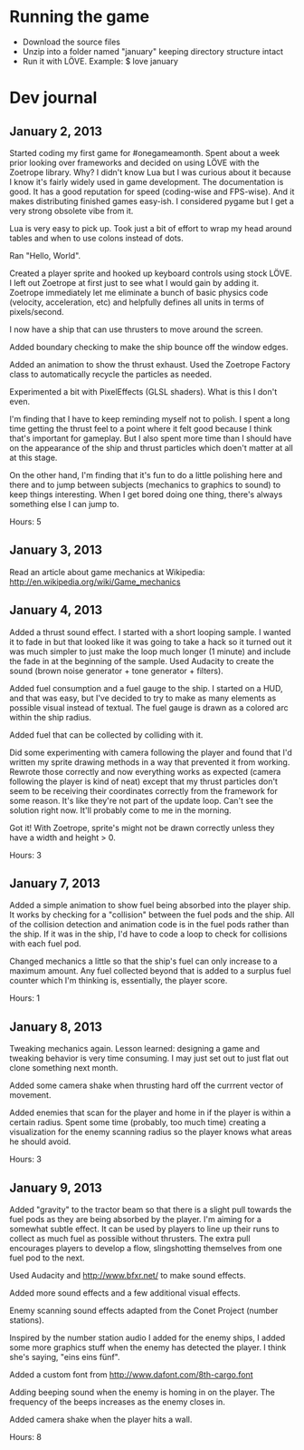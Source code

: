 # Running the game

- Download the source files
- Unzip into a folder named "january" keeping directory structure intact
- Run it with LÖVE. Example:
        $ love january

# Dev journal

## January 2, 2013

Started coding my first game for #onegameamonth. Spent about a week prior looking over frameworks and decided on using LÖVE with the Zoetrope library. Why? I didn't know Lua but I was curious about it because I know it's fairly widely used in game development. The documentation is good. It has a good reputation for speed (coding-wise and FPS-wise). And it makes distributing finished games easy-ish. I considered pygame but I get a very strong obsolete vibe from it.

Lua is very easy to pick up. Took just a bit of effort to wrap my head around tables and when to use colons instead of dots.

Ran "Hello, World".

Created a player sprite and hooked up keyboard controls using stock LÖVE. I left out Zoetrope at first just to see what I would gain by adding it. Zoetrope immediately let me eliminate a bunch of basic physics code (velocity, acceleration, etc) and helpfully defines all units in terms of pixels/second.

I now have a ship that can use thrusters to move around the screen.

Added boundary checking to make the ship bounce off the window edges.

Added an animation to show the thrust exhaust. Used the Zoetrope Factory class to automatically recycle the particles as needed.

Experimented a bit with PixelEffects (GLSL shaders). What is this I don't even.

I'm finding that I have to keep reminding myself not to polish. I spent a long time getting the thrust feel to a point where it felt good because I think that's important for gameplay. But I also spent more time than I should have on the appearance of the ship and thrust particles which doen't matter at all at this stage.

On the other hand, I'm finding that it's fun to do a little polishing here and there and to jump between subjects (mechanics to graphics to sound) to keep things interesting. When I get bored doing one thing, there's always something else I can jump to.

Hours: 5

## January 3, 2013

Read an article about game mechanics at Wikipedia: http://en.wikipedia.org/wiki/Game_mechanics

## January 4, 2013

Added a thrust sound effect. I started with a short looping sample. I wanted it to fade in but that looked like it was going to take a hack so it turned out it was much simpler to just make the loop much longer (1 minute) and include the fade in at the beginning of the sample. Used Audacity to create the sound (brown noise generator + tone generator + filters).

Added fuel consumption and a fuel gauge to the ship. I started on a HUD, and that was easy, but I've decided to try to make as many elements as possible visual instead of textual. The fuel gauge is drawn as a colored arc within the ship radius.

Added fuel that can be collected by colliding with it.

Did some experimenting with camera following the player and found that I'd written my sprite drawing methods in a way that prevented it from working. Rewrote those correctly and now everything works as expected (camera following the player is kind of neat) except that my thrust particles don't seem to be receiving their coordinates correctly from the framework for some reason. It's like they're not part of the update loop. Can't see the solution right now. It'll probably come to me in the morning.

Got it! With Zoetrope, sprite's might not be drawn correctly unless they have a width and height > 0.

Hours: 3

## January 7, 2013

Added a simple animation to show fuel being absorbed into the player ship. It works by checking for a "collision" between the fuel pods and the ship. All of the collision detection and animation code is in the fuel pods rather than the ship. If it was in the ship, I'd have to code a loop to check for collisions with each fuel pod.

Changed mechanics a little so that the ship's fuel can only increase to a maximum amount. Any fuel collected beyond that is added to a surplus fuel counter which I'm thinking is, essentially, the player score.

Hours: 1

## January 8, 2013

Tweaking mechanics again. Lesson learned: designing a game and tweaking behavior is very time consuming. I may just set out to just flat out clone something next month.

Added some camera shake when thrusting hard off the currrent vector of movement.

Added enemies that scan for the player and home in if the player is within a certain radius. Spent some time (probably, too much time) creating a visualization for the enemy scanning radius so the player knows what areas he should avoid.

Hours: 3

## January 9, 2013

Added "gravity" to the tractor beam so that there is a slight pull towards the fuel pods as they are being absorbed by the player. I'm aiming for a somewhat subtle effect. It can be used by players to line up their runs to collect as much fuel as possible without thrusters. The extra pull encourages players to develop a flow, slingshotting themselves from one fuel pod to the next.

Used Audacity and http://www.bfxr.net/ to make sound effects.

Added more sound effects and a few additional visual effects.

Enemy scanning sound effects adapted from the Conet Project (number stations).

Inspired by the number station audio I added for the enemy ships, I added some more graphics stuff when the enemy has detected the player. I think she's saying, "eins eins fünf".

Added a custom font from http://www.dafont.com/8th-cargo.font

Adding beeping sound when the enemy is homing in on the player. The frequency of the beeps increases as the enemy closes in.

Added camera shake when the player hits a wall.

Hours: 8
